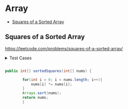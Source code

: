 # Array

+ [Squares of a Sorted Array](#squares-of-a-sorted-array)

## Squares of a Sorted Array


https://leetcode.com/problems/squares-of-a-sorted-array/

<details><summary>Test Cases</summary>

```java
import org.junit.jupiter.api.Test;
import java.util.Arrays;

    @Test
    void testSortedSquares() {
        int[] arr = new int[]{-3, -2, -1, 0, 1, 2, 3};
        int[] expected = new int[]{0, 1, 1, 4, 4, 9, 9};
        Arrays.equals(expected, arr);
    }

    @Test
    void testNotEquals() {
        int arr = new int[]{-1, -1, 0, 2, 2};
        int expected = new int[]{1, 1, 0, 4, 4};
        Arrays.equals(expected, arr);
    }
}
```
</details>

```java

public int[] sortedSquares(int[] nums) {

        for(int i = 0; i < nums.length; i++){
            nums[i] *= nums[i];
        }
        Arrays.sort(nums);
        return nums;
        }
```